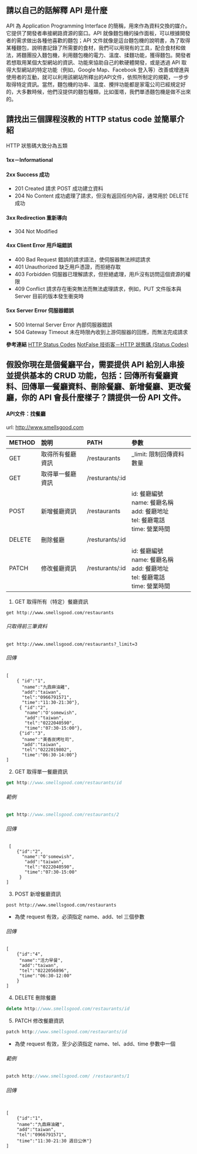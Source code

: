 ##  請以自己的話解釋 API 是什麼

API 為 Application Programming Interface 的簡稱，用來作為資料交換的媒介。它提供了開發者串接網路資源的窗口。API 就像麵包機的操作面板，可以根據開發者的需求做出各種他喜歡的麵包；API 文件就像是這台麵包機的說明書，為了取得某種麵包，說明書記錄了所需要的食材，我們可以用現有的工具，配合食材和做法，將麵團投入麵包機，利用麵包機的電力、溫度、揉麵功能，獲得麵包。開發者若想取用某個大型網站的資訊、功能來協助自己的軟硬體開發，或是透過 API 取得大型網站的特定功能（例如，Google Map、Facebook 登入等）改善或增進與使用者的互動，就可以利用該網站所釋出的API文件，依照所制定的規範，一步步取得特定資訊。當然，麵包機的功率、溫度、攪拌功能都是家電公司已經規定好的，大多數時候，他們沒提供的麵包種類，比如蛋塔，我們單憑麵包機是做不出來的。

##  請找出三個課程沒教的 HTTP status code 並簡單介紹

HTTP 狀態碼大致分為五類

#### 1xx－Informational 
#### 2xx Success 成功
- 201 Created 請求 POST 成功建立資料
- 204 No Content 成功處理了請求，但沒有返回任何內容，通常用於 DELETE 成功
#### 3xx Redirection 重新導向
-  304 Not Modified
#### 4xx Client Error 用戶端錯誤
- 400 Bad Request 錯誤的請求語法，使伺服器無法辨認請求
- 401 Unauthorized 缺乏用戶憑證，而拒絕存取
- 403 Forbidden 伺服器已理解請求，但拒絕處理，用戶沒有訪問這個資源的權限
- 409 Conflict 請求存在衝突無法而無法處理請求，例如，PUT 文件版本與 Server 目前的版本發生衝突時
#### 5xx Server Error 伺服器錯誤
- 500 Internal Server Error 內部伺服器錯誤
- 504 Gateway Timeout 未在時限內收到上游伺服器的回應，而無法完成請求

**參考連結**
[HTTP Status Codes](https://www.restapitutorial.com/httpstatuscodes.html)
[NotFalse 技術客－HTTP 狀態碼 (Status Codes)](https://notfalse.net/48/http-status-codes)


## 假設你現在是個餐廳平台，需要提供 API 給別人串接並提供基本的 CRUD 功能，包括：回傳所有餐廳資料、回傳單一餐廳資料、刪除餐廳、新增餐廳、更改餐廳，你的 API 會長什麼樣子？請提供一份 API 文件。

####  API文件：找餐廳 

url: http://www.smellsgood.com


| METHOD | 說明             | PATH             | 參數                    |
| :----- | :--------------- | :--------------- | :-------------------- |
| GET    | 取得所有餐廳資訊 | /restaurants     | _limit: 限制回傳資料數量   |
| GET | 取得單一餐廳資訊 | /resturants/:id |  |
| POST | 新增餐廳資訊 | /restaurants | id: 餐廳編號<br/>name: 餐廳名稱<br/>add: 餐廳地址<br/>tel: 餐廳電話<br/>time: 營業時間 |
| DELETE | 刪除餐廳 | /resturants/:id |  |
| PATCH | 修改餐廳資訊 | /resturants/:id | id: 餐廳編號<br/>name: 餐廳名稱<br/>add: 餐廳地址<br/>tel: 餐廳電話<br/>time: 營業時間 |

1. GET 取得所有（特定）餐廳資訊


```
get http://www.smellsgood.com/restaurants
```
###### 只取得前三筆資料
```
get http://www.smellsgood.com/restaurants?_limit=3
```

###### 回傳
```json=
[
    { "id":"1",
      "name":"九鼎麻油雞",
      "add":"taiwan",
      "tel":"0966791571",
      "time":"11:30-21:30"},          
     { "id":"2",
       "name":"O'somewish",
       "add":"taiwan",
       "tel":"0222040590",
       "time":"07:30-15:00"},          
     {"id":"3", 
      "name":"美香炭烤吐司",
      "add":"taiwan",
      "tel":"0222019802",
      "time":"06:30-14:00"} 
]
```

2. GET 取得單一餐廳資訊
```js
get http://www.smellsgood.com/restaurants/id
```

###### 範例 
```js
get http://www.smellsgood.com/restaurants/2
```

###### 回傳
```json=
 [
    {"id":"2",
      "name":"O'somewish",
       "add":"taiwan",
       "tel":"0222040590",
       "time":"07:30-15:00"
     }
]
```

3. POST 新增餐廳資訊
```
post http://www.smellsgood.com/restaurants
```
+ 為使 request 有效，必須指定 name、add、tel 三個參數

###### 回傳

```json=
[
    {"id":"4",
     "name":"活力早餐",
     "add":"taiwan",
     "tel":"0222056896",
     "time":"06:30-12:00"
    }
]
```

4. DELETE 刪除餐廳
```js
delete http://www.smellsgood.com/restaurants/id
```

5. PATCH 修改餐廳資訊

```javascript
patch http://www.smellsgood.com/restaurants/id
```
* 為使 request 有效，至少必須指定 name、tel、add、time 參數中一個

###### 範例 
```js
patch http://www.smellsgood.com/ /restaurants/1
```

###### 回傳
```json=

[
    {"id":"1",
    "name":"九鼎麻油雞",
    "add":"taiwan",
    "tel":"0966791571",
    "time":"11:30-21:30 週日公休"}
]
```
